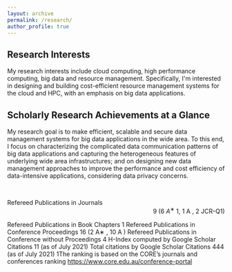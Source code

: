 ```yaml
---
layout: archive
permalink: /research/
author_profile: true
---
```


Research Interests
----------

My research interests include cloud computing, high performance computing, big data and resource management. Specifically, I'm interested in designing and building cost-efficient resource management systems for the cloud and HPC, with an emphasis on big data applications.

Scholarly Research Achievements at a Glance
---

My research goal is to make efficient, scalable and secure data management systems for big data applications
in the wide area. To this end, I focus on characterizing the complicated data communication patterns of big
data applications and capturing the heterogeneous features of underlying wide area infrastructures; and on
designing new data management approaches to improve the performance and cost efficiency of data-intensive
applications, considering data privacy concerns.

&nbsp; <div style="text-align: left"> Refereed Publications in Journals </div> <div style="text-align: right"> 9 (6 $A^∗$ 1, 1 A , 2 JCR-Q1) </div>

Refereed Publications in Book Chapters 1
Refereed Publications in Conference Proceedings 16 (2 A∗
, 10 A )
Refereed Publications in Conference without Proceedings 4
H-Index computed by Google Scholar Citations 11 (as of July 2021)
Total citations by Google Scholar Citations 444 (as of July 2021)
1The ranking is based on the CORE’s journals and conferences ranking https://www.core.edu.au/conference-portal
